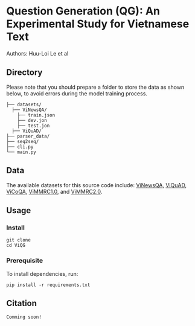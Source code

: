 # Question Generation (QG): An Experimental Study for Vietnamese Text

Authors: Huu-Loi Le et al

## Directory
Please note that you should prepare a folder to store the data as shown below, to avoid errors during the model training process.

    ├── datasets/
      ├── ViNewsQA/
        ├── train.json
        ├── dev.jon
        ├── test.jon
      ├── ViQuAD/
    ├── parser_data/
    ├── seq2seq/
    ├── cli.py
    └── main.py

## Data
The available datasets for this source code include: [ViNewsQA](https://arxiv.org/abs/2006.11138), [ViQuAD](https://arxiv.org/abs/2009.14725), 
[ViCoQA](https://arxiv.org/abs/2105.01542), [ViMMRC1.0](https://arxiv.org/abs/2008.08810), and [ViMMRC2.0](https://arxiv.org/abs/2303.18162).

## Usage
### Install
```
git clone 
cd ViQG
```
### Prerequisite
To install dependencies, run:
```
pip install -r requirements.txt
```
## Citation

    Comming soon!
